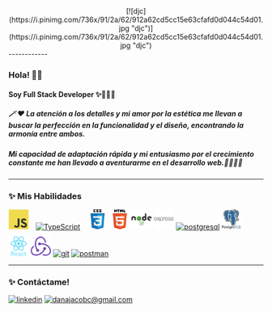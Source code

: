 <div align="center">
[![djc](https://i.pinimg.com/736x/91/2a/62/912a62cd5cc15e63cfafd0d044c54d01.jpg "djc")](https://i.pinimg.com/736x/91/2a/62/912a62cd5cc15e63cfafd0d044c54d01.jpg "djc")
</div>
------------

### Hola! 👋🏻

#### Soy Full Stack Developer ✨👩🏻‍💻
##### 🪄 ❤️ La atención a los detalles y mi amor por la estética me llevan a buscar la perfección en la funcionalidad y el diseño, encontrando la armonía entre ambos.

##### Mi capacidad de adaptación rápida y mi entusiasmo por el crecimiento constante me han llevado a aventurarme en el desarrollo web.👩🏻‍💻✨

------------
### ✨ Mis Habilidades
<p align="left"> 
<a href="https://developer.mozilla.org/en-US/docs/Web/JavaScript" target="_blank" rel="noreferrer"><img src="https://raw.githubusercontent.com/devicons/devicon/master/icons/javascript/javascript-original.svg" alt="javascript" width="40" height="40"/></a>
<a href="https://www.typescriptlang.org/" target="_blank"><img style="margin: 10px" src="https://profilinator.rishav.dev/skills-assets/typescript-original.svg" alt="TypeScript" height="50" /></a>  
<a href="https://www.w3schools.com/css/" target="_blank" rel="noreferrer"><img src="https://raw.githubusercontent.com/devicons/devicon/master/icons/css3/css3-original-wordmark.svg" alt="css3" width="40" height="40"/></a>
<a href="https://www.w3.org/html/" target="_blank" rel="noreferrer"><img src="https://raw.githubusercontent.com/devicons/devicon/master/icons/html5/html5-original-wordmark.svg" alt="html5" width="40" height="40"/></a>
<a href="https://nodejs.org" target="_blank" rel="noreferrer"><img src="https://raw.githubusercontent.com/devicons/devicon/master/icons/nodejs/nodejs-original-wordmark.svg" alt="nodejs" width="40" height="40"/></a>
<a href="https://expressjs.com" target="_blank" rel="noreferrer"><img src="https://raw.githubusercontent.com/devicons/devicon/master/icons/express/express-original-wordmark.svg" alt="express" width="40" height="40"/></a> 
<a href="https://sequelize.org/" target="_blank" rel="noreferrer"><img src="https://sequelize.org/img/logo.svg" alt="postgresql" width="40" height="40"/></a>
<a href="https://www.postgresql.org" target="_blank" rel="noreferrer"><img src="https://raw.githubusercontent.com/devicons/devicon/master/icons/postgresql/postgresql-original-wordmark.svg" alt="postgresql" width="40" height="40"/></a>
<a href="https://reactjs.org/" target="_blank" rel="noreferrer"><img src="https://raw.githubusercontent.com/devicons/devicon/master/icons/react/react-original-wordmark.svg" alt="react" width="40" height="40"/></a>
<a href="https://redux.js.org" target="_blank" rel="noreferrer"><img src="https://raw.githubusercontent.com/devicons/devicon/master/icons/redux/redux-original.svg" alt="redux" width="40" height="40"/></a> 
<a href="https://git-scm.com/" target="_blank" rel="noreferrer"><img src="https://www.vectorlogo.zone/logos/git-scm/git-scm-icon.svg" alt="git" width="40" height="40"/></a>
<a href="https://postman.com" target="_blank"><img src="https://www.vectorlogo.zone/logos/getpostman/getpostman-icon.svg" alt="postman" width="40" height="40"/></a> 
</p>

------------

### ✨ Contáctame!
<div gap=3px>
<a href="https://www.linkedin.com/in/danajacobc/" target="_blank"><img src="https://content.linkedin.com/content/dam/me/about/LinkedIn_Icon.jpg.original.jpg" alt="linkedin" width="40" height="40"/></a>
<a href="https://mail.google.com/mail/?view=cm&fs=1&to=danajacobc@gmail.com" target="_blank"><img src="https://encrypted-tbn0.gstatic.com/images?q=tbn:ANd9GcQJbAOHrqAyVbnj2mm_Sww2ajkv5c_F_SafUA&usqp=CAU"  alt="danajacobc@gmail.com" width="47" height="38"/></a>
</div>


